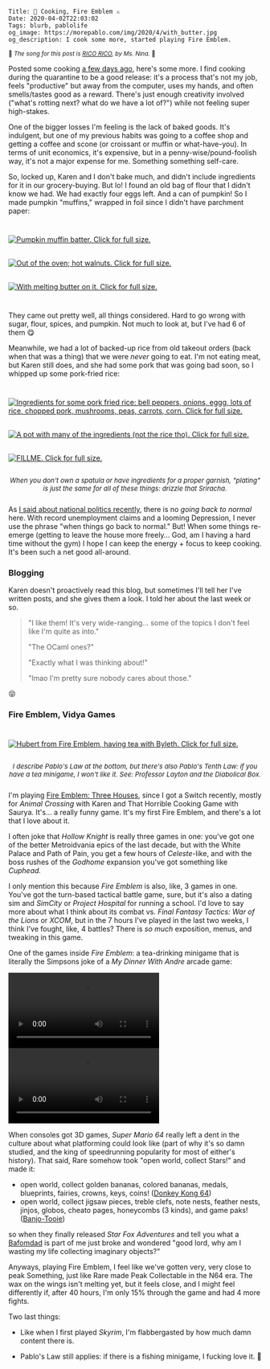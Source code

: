    Title: 🥚 Cooking, Fire Emblem ⚔️
    Date: 2020-04-02T22:03:02
    Tags: blurb, pablolife
    og_image: https://morepablo.com/img/2020/4/with_butter.jpg
    og_description: I cook some more, started playing Fire Emblem.

<small>🎵 <em>The song for this post is <a href="https://www.youtube.com/watch?v=aLcNyi56M5o">RICO RICO</a>, by Ms. Nina.</em> 🎵</small>

Posted some cooking [a few days ago][6], here's some more. I find cooking during
the quarantine to be a good release: it's a process that's not my job, feels
"productive" but away from the computer, uses my hands, and often smells/tastes
good as a reward. There's just enough creativity involved ("what's rotting next?
what do we have a lot of?") while not feeling super high-stakes.

One of the bigger losses I'm feeling is the lack of baked goods. It's indulgent,
but one of my previous habits was going to a coffee shop and getting a coffee
and scone (or croissant or muffin or what-have-you). In terms of unit economics,
it's expensive, but in a penny-wise/pound-foolish way, it's not a major 
expense for me. Something something self-care.

So, locked up, Karen and I don't bake much, and didn't include ingredients for
it in our grocery-buying. But lo! I found an old bag of flour that I didn't know
we had. We had exactly four eggs left. And a can of pumpkin! So I made
pumpkin "muffins," wrapped in foil since I didn't have parchment paper:

<div class="caption-img-block" style="margin: 25px auto">
<a href="/img/2020/4/pie_mix.jpg" target="blank"><img src="/img/2020/4/pie_mix_THUMB.jpg" alt="Pumpkin muffin batter. Click for full size." style="margin: 15px auto;" /></a>
<a href="/img/2020/4/after_oven.jpg" target="blank"><img src="/img/2020/4/after_oven_THUMB.jpg" alt="Out of the oven; hot walnuts. Click for full size." style="margin: 15px auto;" /></a>
<a href="/img/2020/4/with_butter.jpg" target="blank"><img src="/img/2020/4/with_butter_THUMB.jpg" alt="With melting butter on it. Click for full size." style="margin: 15px auto;" /></a>
</div>

They came out pretty well, all things considered. Hard to go wrong with sugar,
flour, spices, and pumpkin. Not much to look at, but I've had 6 of them 😋

Meanwhile, we had a lot of backed-up rice from old takeout orders (back when
that was a thing) that we were _never_ going to eat. I'm not eating
meat, but Karen still does, and she had some pork that was going bad soon, so I
whipped up some pork-fried rice:

<div class="caption-img-block" style="margin: 25px auto">
  <a href="/img/2020/4/pork_rice_ingredients.jpg" target="blank"><img src="/img/2020/4/pork_rice_ingredients_THUMB.jpg" alt="Ingredients for some pork fried rice: bell peppers, onions, eggg, lots of rice, chopped pork, mushrooms, peas, carrots, corn. Click for full size." style="margin: 15px auto;" /></a>
  <a href="/img/2020/4/pork_rice_pot.jpg" target="blank"><img src="/img/2020/4/pork_rice_pot_THUMB.jpg" alt="A pot with many of the ingredients (not the rice tho). Click for full size." style="margin: 15px auto;" /></a>
  <a href="/img/2020/4/in_a_bowl.jpg" target="blank"><img src="/img/2020/4/in_a_bowl_THUMB.jpg" alt="FILLME. Click for full size." style="margin: 15px auto;" /></a>
  <p style="font-style: italic; text-align: center; font-size: small">When you don't own a spatula or have ingredients for a proper garnish, "plating" is just the same for all of these things: drizzle that Sriracha.</p>
</div>

As [I said about national politics recently][5], there is no _going back to
normal_ here. With record unemployment claims and a looming Depression, I never
use the phrase "when things go back to normal." But! When some things re-emerge
(getting to leave the house more freely… God, am I having a hard time without
the gym) I hope I can keep the energy + focus to keep cooking. It's been such a
net good all-around.

### Blogging

Karen doesn't proactively read this blog, but sometimes I'll tell her I've
written posts, and she gives them a look. I told her about the last week or so.

> "I like them! It's very wide-ranging… some of the topics I don't feel like I'm
> quite as into."
>
> "The OCaml ones?"
>
> "Exactly what I was thinking about!"
>
> "lmao I'm pretty sure nobody cares about those."

😝

### Fire Emblem, Vidya Games

<div class="caption-img-block" style="margin: 25px auto">
<a href="/img/2020/4/fire_emblem.jpg" target="blank"><img src="/img/2020/4/fire_emblem_THUMB.jpg" alt="Hubert from Fire Emblem, having tea with Byleth. Click for full size." style="margin: 15px auto;" /></a>
<p style="font-style: italic; text-align: center; font-size: small">I describe Pablo's Law at the bottom, but there's also Pablo's Tenth Law: if you have a tea minigame, I <em>won't</em> like it. See: Professor Layton and the Diabolical Box.</p>
</div>

I'm playing [Fire Emblem: Three Houses][4], since I got a Switch recently,
mostly for _Animal Crossing_ with Karen and That Horrible Cooking Game with
Saurya. It's… a really funny game. It's my first Fire Emblem, and there's a lot
that I love about it.

I often joke that _Hollow Knight_ is really three games in one: you've got one
of the better Metroidvania epics of the last decade, but with the White Palace
and Path of Pain, you get a few hours of _Celeste_-like, and with the boss
rushes of the _Godhome_ expansion you've got something like _Cuphead._

I only mention this because _Fire Emblem_ is also, like, 3 games in one. You've
got the turn-based tactical battle game, sure, but it's also a dating
sim and _SimCity_ or _Project Hospital_ for running a school. I'd love to say
more about what I think about its combat vs. _Final Fantasy Tactics: War of the
Lions_ or _XCOM_, but in the 7 hours I've played in the last two weeks, I think
I've fought, like, 4 battles? There is _so much_ exposition, menus, and tweaking
in this game. 

One of the games inside _Fire Emblem_: a tea-drinking minigame that is literally
the Simpsons joke of a _My Dinner With Andre_ arcade game:

<video autoplay controls="false" loop>
<source src="/img/2020/4/my_dinner_with_andre.mp4" type="video/mp4" />
</video>
<video autoplay controls="false" loop>
<source src="/img/2020/4/my_dinner_with_andre_2.mp4" type="video/mp4" />
</video>


When consoles got 3D games, _Super Mario 64_ really left a dent in the culture
about what platforming could look like (part of why it's so damn studied, and
the king of speedrunning popularity for most of either's history). That said,
Rare somehow took "open world, collect Stars!" and made it:

- open world, collect golden bananas, colored bananas, medals, blueprints,
  fairies, crowns, keys, coins! ([Donkey Kong 64][2])
- open world, collect jigsaw pieces, treble clefs, note nests, feather nests,
  jinjos, globos, cheato pages, honeycombs (3 kinds), and game paks!
  ([Banjo-Tooie][3])

so when they finally released _Star Fox Adventures_ and tell you what
a [Bafomdad][1] is part of me just broke and wondered "good lord, why am I wasting
my life collecting imaginary objects?"

Anyways, playing Fire Emblem, I feel like we've gotten very, very close to peak
Something, just like Rare made Peak Collectable in the N64 era. The wax on the
wings isn't melting yet, but it feels close, and I might feel differently if,
after 40 hours, I'm only 15% through the game and had 4 more fights.

Two last things:

* Like when I first played _Skyrim_, I'm flabbergasted by how much damn content
  there is.

* Pablo's Law still applies: if there is a fishing minigame, I fucking love it.
  🎣

   [1]: https://starfox.fandom.com/wiki/Bafomdad
   [2]: https://www.youtube.com/watch?v=IJv7QPJNR7Y
   [3]: https://www.youtube.com/watch?v=qCnkeZOUqyg
   [4]: https://fireemblem.nintendo.com/three-houses/
   [5]: /2020/03/dem-primary.html
   [6]: /2020/03/money-sunglasses-cooking.html
